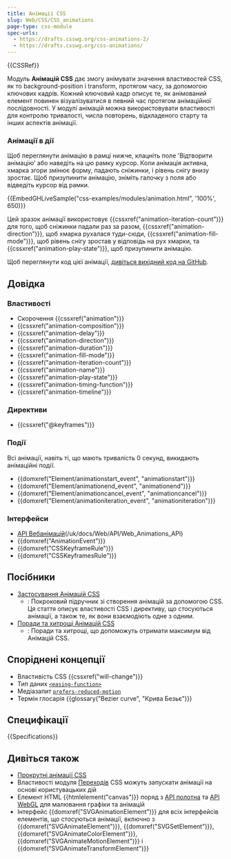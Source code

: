 ```yaml
---
title: Анімації CSS
slug: Web/CSS/CSS_animations
page-type: css-module
spec-urls:
  - https://drafts.csswg.org/css-animations-2/
  - https://drafts.csswg.org/css-animations/
---
```


{{CSSRef}}

Модуль **Анімацій CSS** дає змогу анімувати значення властивостей CSS, як то background-position і transform, протягом часу, за допомогою ключових кадрів. Кожний ключовий кадр описує те, як анімований елемент повинен візуалізуватися в певний час протягом анімаційної послідовності. У модулі анімацій можна використовувати властивості для контролю тривалості, числа повторень, відкладеного старту та інших аспектів анімації.

### Анімації в дії

Щоб переглянути анімацію в рамці нижче, клацніть поле 'Відтворити анімацію' або наведіть на цю рамку курсор. Коли анімація активна, хмарка згори змінює форму, падають сніжинки, і рівень снігу внизу зростає. Щоб призупинити анімацію, зніміть галочку з поля або відведіть курсор від рамки.

{{EmbedGHLiveSample("css-examples/modules/animation.html", '100%', 650)}}

Цей зразок анімації використовує {{cssxref("animation-iteration-count")}} для того, щоб сніжинки падали раз за разом, {{cssxref("animation-direction")}}, щоб хмарка рухалася туди-сюди, {{cssxref("animation-fill-mode")}}, щоб рівень снігу зростав у відповідь на рух хмарки, та {{cssxref("animation-play-state")}}, щоб призупинити анімацію.

Щоб переглянути код цієї анімації, [дивіться вихідний код на GitHub](https://github.com/webdoky/css-examples/blob/main/modules/animation.html).

## Довідка

### Властивості

- Скорочення {{cssxref("animation")}}
- {{cssxref("animation-composition")}}
- {{cssxref("animation-delay")}}
- {{cssxref("animation-direction")}}
- {{cssxref("animation-duration")}}
- {{cssxref("animation-fill-mode")}}
- {{cssxref("animation-iteration-count")}}
- {{cssxref("animation-name")}}
- {{cssxref("animation-play-state")}}
- {{cssxref("animation-timing-function")}}
- {{cssxref("animation-timeline")}}

### Директиви

- {{cssxref("@keyframes")}}

### Події

Всі анімації, навіть ті, що мають тривалість 0 секунд, викидають анімаційні події.

- {{domxref("Element/animationstart_event", "animationstart")}}
- {{domxref("Element/animationend_event", "animationend")}}
- {{domxref("Element/animationcancel_event", "animationcancel")}}
- {{domxref("Element/animationiteration_event", "animationiteration")}}

### Інтерфейси

- [API Вебанімацій]()(/uk/docs/Web/API/Web_Animations_API)
- {{domxref("AnimationEvent")}}
- {{domxref("CSSKeyframeRule")}}
- {{domxref("CSSKeyframesRule")}}

## Посібники

- [Застосування Анімацій CSS](/uk/docs/Web/CSS/CSS_animations/Using_CSS_animations)
  - : Покроковий підручник зі створення анімацій за допомогою CSS. Ця стаття описує властивості CSS і директиву, що стосуються анімації, а також те, як вони взаємодіють одне з одним.
- [Поради та хитрощі Анімацій CSS](/uk/docs/Web/CSS/CSS_animations/Tips)
  - : Поради та хитрощі, що допоможуть отримати максимум від Анімацій CSS.

## Споріднені концепції

- Властивість CSS {{cssxref("will-change")}}
- Тип даних [`<easing-function>`](/uk/docs/Web/CSS/easing-function)
- Медіазапит [`prefers-reduced-motion`](/uk/docs/Web/CSS/@media/prefers-reduced-motion)
- Термін глосарія {{glossary("Bezier curve", "Крива Безьє")}}

## Специфікації

{{Specifications}}

## Дивіться також

- [Прокрутні анімації CSS](/uk/docs/Web/CSS/CSS_scroll-driven_animations)
- Властивості модуля [Переходів](/uk/docs/Web/CSS/CSS_transitions) CSS можуть запускати анімації на основі користувацьких дій
- Елемент HTML {{htmlelement("canvas")}} поряд з [API полотна](/uk/docs/Web/API/Canvas_API) та [API WebGL](/uk/docs/Web/API/WebGL_API) для малювання графіки та анімацій
- Інтерфейс {{domxref("SVGAnimationElement")}} для всіх інтерфейсів елементів, що стосуються анімації, включно з {{domxref("SVGAnimateElement")}}, {{domxref("SVGSetElement")}}, {{domxref("SVGAnimateColorElement")}}, {{domxref("SVGAnimateMotionElement")}} і {{domxref("SVGAnimateTransformElement")}}
